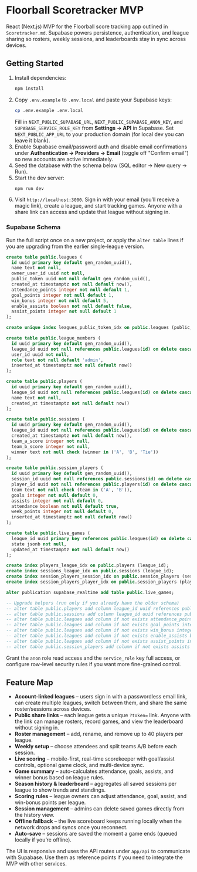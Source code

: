 # Floorball Scoretracker MVP

React (Next.js) MVP for the Floorball score tracking app outlined in `Scoretracker.md`. Supabase powers persistence, authentication, and league sharing so rosters, weekly sessions, and leaderboards stay in sync across devices.

## Getting Started

1. Install dependencies:
   ```bash
   npm install
   ```
2. Copy `.env.example` to `.env.local` and paste your Supabase keys:
   ```bash
   cp .env.example .env.local
   ```
   Fill in `NEXT_PUBLIC_SUPABASE_URL`, `NEXT_PUBLIC_SUPABASE_ANON_KEY`, and `SUPABASE_SERVICE_ROLE_KEY` from **Settings → API** in Supabase. Set `NEXT_PUBLIC_APP_URL` to your production domain (for local dev you can leave it blank).
3. Enable Supabase email/password auth and disable email confirmations under **Authentication → Providers → Email** (toggle off "Confirm email") so new accounts are active immediately.
4. Seed the database with the schema below (SQL editor → New query → Run).
5. Start the dev server:
   ```bash
   npm run dev
   ```
6. Visit `http://localhost:3000`. Sign in with your email (you’ll receive a magic link), create a league, and start tracking games. Anyone with a share link can access and update that league without signing in.

### Supabase Schema

Run the full script once on a new project, or apply the `alter table` lines if you are upgrading from the earlier single-league version.

```sql
create table public.leagues (
  id uuid primary key default gen_random_uuid(),
  name text not null,
  owner_user_id uuid not null,
  public_token uuid not null default gen_random_uuid(),
  created_at timestamptz not null default now(),
  attendance_points integer not null default 1,
  goal_points integer not null default 1,
  win_bonus integer not null default 5,
  enable_assists boolean not null default false,
  assist_points integer not null default 1
);

create unique index leagues_public_token_idx on public.leagues (public_token);

create table public.league_members (
  id uuid primary key default gen_random_uuid(),
  league_id uuid not null references public.leagues(id) on delete cascade,
  user_id uuid not null,
  role text not null default 'admin',
  inserted_at timestamptz not null default now()
);

create table public.players (
  id uuid primary key default gen_random_uuid(),
  league_id uuid not null references public.leagues(id) on delete cascade,
  name text not null,
  created_at timestamptz not null default now()
);

create table public.sessions (
  id uuid primary key default gen_random_uuid(),
  league_id uuid not null references public.leagues(id) on delete cascade,
  created_at timestamptz not null default now(),
  team_a_score integer not null,
  team_b_score integer not null,
  winner text not null check (winner in ('A', 'B', 'Tie'))
);

create table public.session_players (
  id uuid primary key default gen_random_uuid(),
  session_id uuid not null references public.sessions(id) on delete cascade,
  player_id uuid not null references public.players(id) on delete cascade,
  team text not null check (team in ('A', 'B')),
  goals integer not null default 0,
  assists integer not null default 0,
  attendance boolean not null default true,
  week_points integer not null default 0,
  inserted_at timestamptz not null default now()
);

create table public.live_games (
  league_id uuid primary key references public.leagues(id) on delete cascade,
  state jsonb not null,
  updated_at timestamptz not null default now()
);

create index players_league_idx on public.players (league_id);
create index sessions_league_idx on public.sessions (league_id);
create index session_players_session_idx on public.session_players (session_id);
create index session_players_player_idx on public.session_players (player_id);

alter publication supabase_realtime add table public.live_games;

-- Upgrade helpers (run only if you already have the older schema)
-- alter table public.players add column league_id uuid references public.leagues(id) on delete cascade;
-- alter table public.sessions add column league_id uuid references public.leagues(id) on delete cascade;
-- alter table public.leagues add column if not exists attendance_points integer not null default 1;
-- alter table public.leagues add column if not exists goal_points integer not null default 1;
-- alter table public.leagues add column if not exists win_bonus integer not null default 5;
-- alter table public.leagues add column if not exists enable_assists boolean not null default false;
-- alter table public.leagues add column if not exists assist_points integer not null default 1;
-- alter table public.session_players add column if not exists assists integer not null default 0;
```

Grant the `anon` role read access and the `service_role` key full access, or configure row-level security rules if you want more fine-grained control.

## Feature Map

- **Account-linked leagues** – users sign in with a passwordless email link, can create multiple leagues, switch between them, and share the same roster/sessions across devices.
- **Public share links** – each league gets a unique `?token=` link. Anyone with the link can manage rosters, record games, and view the leaderboard without signing in.
- **Roster management** – add, rename, and remove up to 40 players per league.
- **Weekly setup** – choose attendees and split teams A/B before each session.
- **Live scoring** – mobile-first, real-time scorekeeper with goal/assist controls, optional game clock, and multi-device sync.
- **Game summary** – auto-calculates attendance, goals, assists, and winner bonus based on league rules.
- **Season history & leaderboard** – aggregates all saved sessions per league to show trends and standings.
- **Scoring rules** – league owners can adjust attendance, goal, assist, and win-bonus points per league.
- **Session management** – admins can delete saved games directly from the history view.
- **Offline fallback** – the live scoreboard keeps running locally when the network drops and syncs once you reconnect.
- **Auto-save** – sessions are saved the moment a game ends (queued locally if you’re offline).

The UI is responsive and uses the API routes under `app/api` to communicate with Supabase. Use them as reference points if you need to integrate the MVP with other services.
